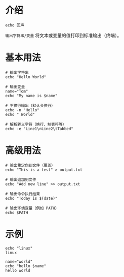# 介绍

`echo 回声`

`输出字符串/变量` 将文本或变量的值打印到标准输出（终端）。

# 基本用法
```shell
# 输出字符串
echo "Hello World"

# 输出变量
name="Tom"
echo "My name is $name"

# 不换行输出（默认会换行）
echo -n "Hello"
echo " World"

# 解析转义字符（换行、制表符等）
echo -e "Line1\nLine2\tTabbed"
```

# 高级用法
```shell
# 输出重定向到文件（覆盖）
echo "This is a test" > output.txt

# 输出追加到文件
echo "Add new line" >> output.txt

# 输出命令执行结果
echo "Today is $(date)"

# 输出环境变量（例如 PATH）
echo $PATH
```

# 示例
```shell
echo "linux"
linux

name="world"
echo "hello $name"
hello world
```